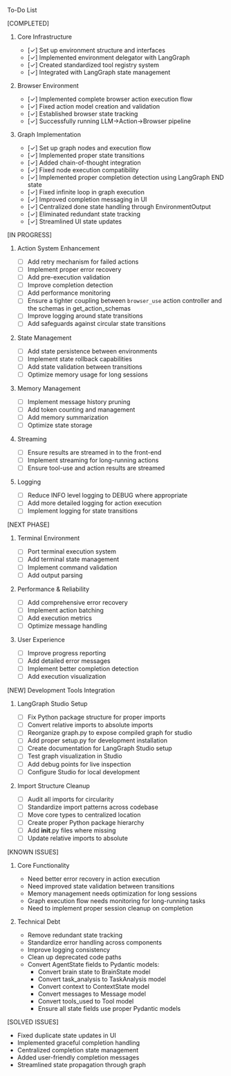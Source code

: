 To-Do List

[COMPLETED]

1. Core Infrastructure

   - [✓] Set up environment structure and interfaces
   - [✓] Implemented environment delegator with LangGraph
   - [✓] Created standardized tool registry system
   - [✓] Integrated with LangGraph state management

2. Browser Environment

   - [✓] Implemented complete browser action execution flow
   - [✓] Fixed action model creation and validation
   - [✓] Established browser state tracking
   - [✓] Successfully running LLM->Action->Browser pipeline

3. Graph Implementation
   - [✓] Set up graph nodes and execution flow
   - [✓] Implemented proper state transitions
   - [✓] Added chain-of-thought integration
   - [✓] Fixed node execution compatibility
   - [✓] Implemented proper completion detection using LangGraph END state
   - [✓] Fixed infinite loop in graph execution
   - [✓] Improved completion messaging in UI
   - [✓] Centralized done state handling through EnvironmentOutput
   - [✓] Eliminated redundant state tracking
   - [✓] Streamlined UI state updates

[IN PROGRESS]

1. Action System Enhancement

   - [ ] Add retry mechanism for failed actions
   - [ ] Implement proper error recovery
   - [ ] Add pre-execution validation
   - [ ] Improve completion detection
   - [ ] Add performance monitoring
   - [ ] Ensure a tighter coupling between `browser_use` action controller and the schemas in get_action_schemas
   - [ ] Improve logging around state transitions
   - [ ] Add safeguards against circular state transitions

2. State Management

   - [ ] Add state persistence between environments
   - [ ] Implement state rollback capabilities
   - [ ] Add state validation between transitions
   - [ ] Optimize memory usage for long sessions

3. Memory Management

   - [ ] Implement message history pruning
   - [ ] Add token counting and management
   - [ ] Add memory summarization
   - [ ] Optimize state storage

4. Streaming

   - [ ] Ensure results are streamed in to the front-end
   - [ ] Implement streaming for long-running actions
   - [ ] Ensure tool-use and action results are streamed

5. Logging
   - [ ] Reduce INFO level logging to DEBUG where appropriate
   - [ ] Add more detailed logging for action execution
   - [ ] Implement logging for state transitions

[NEXT PHASE]

1. Terminal Environment

   - [ ] Port terminal execution system
   - [ ] Add terminal state management
   - [ ] Implement command validation
   - [ ] Add output parsing

2. Performance & Reliability

   - [ ] Add comprehensive error recovery
   - [ ] Implement action batching
   - [ ] Add execution metrics
   - [ ] Optimize message handling

3. User Experience
   - [ ] Improve progress reporting
   - [ ] Add detailed error messages
   - [ ] Implement better completion detection
   - [ ] Add execution visualization

[NEW] Development Tools Integration

1. LangGraph Studio Setup

   - [ ] Fix Python package structure for proper imports
   - [ ] Convert relative imports to absolute imports
   - [ ] Reorganize graph.py to expose compiled graph for studio
   - [ ] Add proper setup.py for development installation
   - [ ] Create documentation for LangGraph Studio setup
   - [ ] Test graph visualization in Studio
   - [ ] Add debug points for live inspection
   - [ ] Configure Studio for local development

2. Import Structure Cleanup
   - [ ] Audit all imports for circularity
   - [ ] Standardize import patterns across codebase
   - [ ] Move core types to centralized location
   - [ ] Create proper Python package hierarchy
   - [ ] Add **init**.py files where missing
   - [ ] Update relative imports to absolute

[KNOWN ISSUES]

1. Core Functionality

   - Need better error recovery in action execution
   - Need improved state validation between transitions
   - Memory management needs optimization for long sessions
   - Graph execution flow needs monitoring for long-running tasks
   - Need to implement proper session cleanup on completion

2. Technical Debt
   - Remove redundant state tracking
   - Standardize error handling across components
   - Improve logging consistency
   - Clean up deprecated code paths
   - Convert AgentState fields to Pydantic models:
     - Convert brain state to BrainState model
     - Convert task_analysis to TaskAnalysis model
     - Convert context to ContextState model
     - Convert messages to Message model
     - Convert tools_used to Tool model
     - Ensure all state fields use proper Pydantic models

[SOLVED ISSUES]

- Fixed duplicate state updates in UI
- Implemented graceful completion handling
- Centralized completion state management
- Added user-friendly completion messages
- Streamlined state propagation through graph
